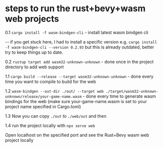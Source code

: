 # steps to run the rust+bevy+wasm web projects

0.1 `cargo install -f wasm-bindgen-cli` - install latest wasm bindgen cli

-- if you get stuck here, I had to install a specific version e.g. `cargo install -f wasm-bindgen-cli --version 0.2.93` but this is already outdated, better try to keep things up to date.

0.2 `rustup target add wasm32-unknown-unknown` - done once in the project directory to add web support

1.1 `cargo build --release --target wasm32-unknown-unknown` - done every time you want to compile to build for the web

1.2 `wasm-bindgen --out-dir ./out/ --target web ./target/wasm32-unknown-unknown/release/your-game-name.wasm` - done every time to generate wasm bindings for the web (make sure your-game-name.wasm is set to your project name specified in Cargo.toml)

1.3 Now you can copy `./out` to `./web/out` and then

1.4 run the project locally with `npx serve web`

Open localhost on the specified port and see the Rust+Bevy wasm web project locally